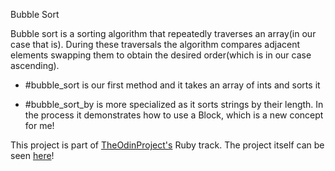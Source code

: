 Bubble Sort

Bubble sort is a sorting algorithm that repeatedly traverses an array(in our case that is).
During these traversals the algorithm compares adjacent elements swapping them to obtain
the desired order(which is in our case ascending).

  * #bubble_sort is our first method and it takes an array of ints and sorts it

  * #bubble_sort_by is more specialized as it sorts strings by their length. In the
  process it demonstrates how to use a Block, which is a new concept for me!

This project is part of [TheOdinProject's](http://www.theodinproject.com) Ruby track.
The project itself can be seen [here](http://www.theodinproject.com/courses/ruby-programming/lessons/advanced-building-blocks?ref=lc-pb)!
